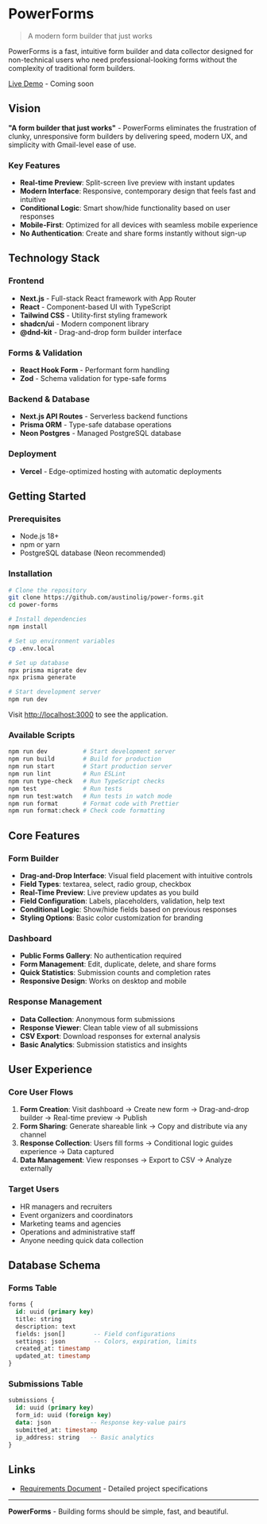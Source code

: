 # PowerForms

> A modern form builder that just works

PowerForms is a fast, intuitive form builder and data collector designed for non-technical users who need professional-looking forms without the complexity of traditional form builders.

[Live Demo](#) - Coming soon

## Vision

**"A form builder that just works"** - PowerForms eliminates the frustration of clunky, unresponsive form builders by delivering speed, modern UX, and simplicity with Gmail-level ease of use.

### Key Features

- **Real-time Preview**: Split-screen live preview with instant updates
- **Modern Interface**: Responsive, contemporary design that feels fast and intuitive
- **Conditional Logic**: Smart show/hide functionality based on user responses
- **Mobile-First**: Optimized for all devices with seamless mobile experience
- **No Authentication**: Create and share forms instantly without sign-up

## Technology Stack

### Frontend

- **Next.js** - Full-stack React framework with App Router
- **React** - Component-based UI with TypeScript
- **Tailwind CSS** - Utility-first styling framework
- **shadcn/ui** - Modern component library
- **@dnd-kit** - Drag-and-drop form builder interface

### Forms & Validation

- **React Hook Form** - Performant form handling
- **Zod** - Schema validation for type-safe forms

### Backend & Database

- **Next.js API Routes** - Serverless backend functions
- **Prisma ORM** - Type-safe database operations
- **Neon Postgres** - Managed PostgreSQL database

### Deployment

- **Vercel** - Edge-optimized hosting with automatic deployments

## Getting Started

### Prerequisites

- Node.js 18+
- npm or yarn
- PostgreSQL database (Neon recommended)

### Installation

```bash
# Clone the repository
git clone https://github.com/austinolig/power-forms.git
cd power-forms

# Install dependencies
npm install

# Set up environment variables
cp .env.local

# Set up database
npx prisma migrate dev
npx prisma generate

# Start development server
npm run dev
```

Visit [http://localhost:3000](http://localhost:3000) to see the application.

### Available Scripts

```bash
npm run dev          # Start development server
npm run build        # Build for production
npm run start        # Start production server
npm run lint         # Run ESLint
npm run type-check   # Run TypeScript checks
npm test             # Run tests
npm run test:watch   # Run tests in watch mode
npm run format       # Format code with Prettier
npm run format:check # Check code formatting
```

## Core Features

### Form Builder

- **Drag-and-Drop Interface**: Visual field placement with intuitive controls
- **Field Types**: textarea, select, radio group, checkbox
- **Real-Time Preview**: Live preview updates as you build
- **Field Configuration**: Labels, placeholders, validation, help text
- **Conditional Logic**: Show/hide fields based on previous responses
- **Styling Options**: Basic color customization for branding

### Dashboard

- **Public Forms Gallery**: No authentication required
- **Form Management**: Edit, duplicate, delete, and share forms
- **Quick Statistics**: Submission counts and completion rates
- **Responsive Design**: Works on desktop and mobile

### Response Management

- **Data Collection**: Anonymous form submissions
- **Response Viewer**: Clean table view of all submissions
- **CSV Export**: Download responses for external analysis
- **Basic Analytics**: Submission statistics and insights

## User Experience

### Core User Flows

1. **Form Creation**: Visit dashboard → Create new form → Drag-and-drop builder → Real-time preview → Publish
2. **Form Sharing**: Generate shareable link → Copy and distribute via any channel
3. **Response Collection**: Users fill forms → Conditional logic guides experience → Data captured
4. **Data Management**: View responses → Export to CSV → Analyze externally

### Target Users

- HR managers and recruiters
- Event organizers and coordinators
- Marketing teams and agencies
- Operations and administrative staff
- Anyone needing quick data collection

## Database Schema

### Forms Table

```sql
forms {
  id: uuid (primary key)
  title: string
  description: text
  fields: json[]        -- Field configurations
  settings: json        -- Colors, expiration, limits
  created_at: timestamp
  updated_at: timestamp
}
```

### Submissions Table

```sql
submissions {
  id: uuid (primary key)
  form_id: uuid (foreign key)
  data: json           -- Response key-value pairs
  submitted_at: timestamp
  ip_address: string   -- Basic analytics
}
```

## Links

- [Requirements Document](PowerForms-MVP-Requirements.md) - Detailed project specifications

---

**PowerForms** - Building forms should be simple, fast, and beautiful.
